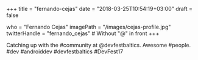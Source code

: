 +++
title = "fernando-cejas"
date = "2018-03-25T10:54:19+03:00"
draft = false

who = "Fernando Cejas"
imagePath = "/images/cejas-profile.jpg"
twitterHandle = "fernando_cejas" # Without "@" in front
+++

Catching up with the #community at @devfestbaltics. Awesome #people. #dev #androiddev #devfestbaltics #DevFest17
